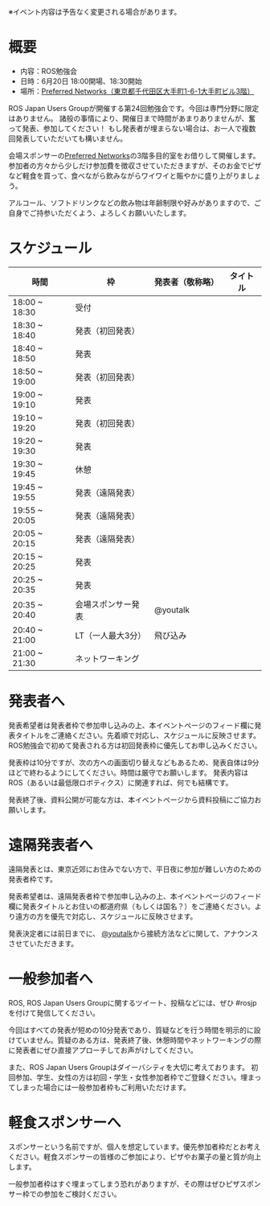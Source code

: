 ※イベント内容は予告なく変更される場合があります。

# 概要

- 内容：ROS勉強会
- 日時：6月20日 18:00開場、18:30開始
- 場所：[Preferred Networks（東京都千代田区大手町1-6-1大手町ビル3階）](https://www.preferred-networks.jp/ja/company)

ROS Japan Users Groupが開催する第24回勉強会です。今回は専門分野に限定はありません。
諸般の事情により、開催日まで時間があまりありませんが、奮って発表、参加してください！
もし発表者が埋まらない場合は、お一人で複数回発表していただいても構いません。

会場スポンサーの[Preferred Networks](https://www.preferred-networks.jp/)の3階多目的室をお借りして開催します。
参加者の方々から少しだけ参加費を徴収させていただきますが、そのお金でピザなど軽食を買って、食べながら飲みながらワイワイと賑やかに盛り上がりましょう。

アルコール、ソフトドリンクなどの飲み物は年齢制限や好みがありますので、ご自身でご持参いただくよう、よろしくお願いいたします。

# スケジュール

時間 | 枠                 | 発表者（敬称略） | タイトル
------|---------------|---------|----
18:00 ~ 18:30 | 受付 |  |
18:30 ~ 18:40 | 発表（初回発表） |  |
18:40 ~ 18:50 | 発表 |  |
18:50 ~ 19:00 | 発表（初回発表） |  |
19:00 ~ 19:10 | 発表 |  |
19:10 ~ 19:20 | 発表（初回発表） |  |
19:20 ~ 19:30 | 発表 |  |
19:30 ~ 19:45 | 休憩 |  |
19:45 ~ 19:55 | 発表（遠隔発表） |  |
19:55 ~ 20:05 | 発表（遠隔発表） |  |
20:05 ~ 20:15 | 発表（遠隔発表） |  |
20:15 ~ 20:25 | 発表 |  |
20:25 ~ 20:35 | 発表 |  |
20:35 ~ 20:40 | 会場スポンサー発表 | @youtalk |
20:40 ~ 21:00 | LT（一人最大3分） | 飛び込み |
21:00 ~ 21:30 | ネットワーキング |  |

# 発表者へ
発表希望者は発表者枠で参加申し込みの上、本イベントページのフィード欄に発表タイトルをご連絡ください。先着順で対応し、スケジュールに反映させます。
ROS勉強会で初めて発表される方は初回発表枠に優先してお申し込みください。

発表枠は10分ですが、次の方への画面切り替えなどもあるため、発表自体は9分ほどで終わるようにしてください。時間は厳守でお願いします。
発表内容はROS（あるいは最低限ロボティクス）に関連すれば、何でも結構です。

発表終了後、資料公開が可能な方は、本イベントページから資料投稿にご協力お願いします。

# 遠隔発表者へ
遠隔発表とは、東京近郊にお住みでない方で、平日夜に参加が難しい方のための発表者枠です。

発表希望者は、遠隔発表者枠で参加申し込みの上、本イベントページのフィード欄に発表タイトルとお住いの都道府県（もしくは国名？）をご連絡ください。より遠方の方を優先で対応し、スケジュールに反映させます。

発表決定者には前日までに、 [@youtalk](http://twitter.com/youtalk)から接続方法などに関して、アナウンスさせていただきます。

# 一般参加者へ
ROS, ROS Japan Users Groupに関するツイート、投稿などには、ぜひ #rosjp を付けて発信してください。

今回はすべての発表が短めの10分発表であり、質疑などを行う時間を明示的に設けていません。質疑のある方は、発表終了後、休憩時間やネットワーキングの際に発表者にぜひ直接アプローチしてお声がけしてください。

また、ROS Japan Users Groupはダイーバシティを大切に考えております。
初回参加、学生、女性の方は初回・学生・女性参加者枠でご登録ください。埋まってしまった場合には一般参加者枠もご利用いただけます。

# 軽食スポンサーへ
スポンサーという名前ですが、個人を想定しています。優先参加者枠だとお考えください。軽食スポンサーの皆様のご参加により、ピザやお菓子の量と質が向上します。

一般参加者枠はすぐ埋まってしまう恐れがありますが、その際はぜひピザスポンサー枠での参加をご検討ください。
